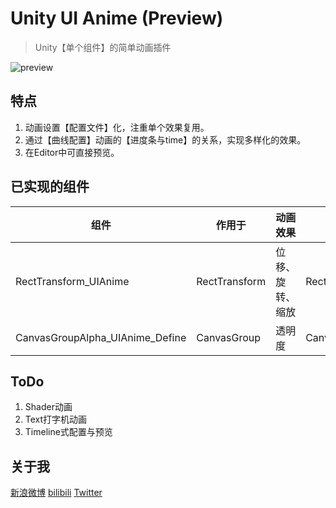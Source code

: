 # Unity UI Anime (Preview)

> Unity【单个组件】的简单动画插件

![preview](./ScreenShot/movie_001.gif)

## 特点
1. 动画设置【配置文件】化，注重单个效果复用。
2. 通过【曲线配置】动画的【进度条与time】的关系，实现多样化的效果。
3. 在Editor中可直接预览。

## 已实现的组件

| 组件                            | 作用于        | 动画效果             | 配置文件                        |
| ------------------------------- | ------------- | ---------------- | ------------------------------- |
| RectTransform_UIAnime           | RectTransform | 位移、旋转、缩放 | RectTransform_UIAnime_Define    |
| CanvasGroupAlpha_UIAnime_Define | CanvasGroup   | 透明度           | CanvasGroupAlpha_UIAnime_Define |

## ToDo
1. Shader动画
2. Text打字机动画 
3. Timeline式配置与预览

## 关于我
[新浪微博](https://weibo.com/233742343/)
[bilibili](https://space.bilibili.com/259362/)
[Twitter](https://twitter.com/Sakuya_fm)